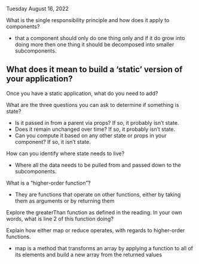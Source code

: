 Tuesday August 16, 2022

What is the single responsibility principle and how does it apply to components?
- that a component should only do one thing only and if it do grow into doing more then one thing it should be decomposed into smaller subcomponents.


What does it mean to build a ‘static’ version of your application?
- 


Once you have a static application, what do you need to add?



What are the three questions you can ask to determine if something is state?
- Is it passed in from a parent via props? If so, it probably isn’t state.
- Does it remain unchanged over time? If so, it probably isn’t state.
- Can you compute it based on any other state or props in
your component? If so, it isn’t state.


How can you identify where state needs to live?
- Where all the data needs to be pulled from and passed down to the subcomponents.


What is a “higher-order function”?
- They are functions that operate on other functions, either by taking them as arguments or by returning them


Explore the greaterThan function as defined in the reading. In your own words, what is line 2 of this function doing?


Explain how either map or reduce operates, with regards to higher-order functions.
- map is a method that transforms an array  by applying a function to all of its elements and build a new array from the returned values
